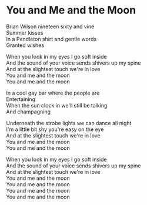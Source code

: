 # You and Me and the Moon  

Brian Wilson nineteen sixty and vine  
Summer kisses  
In a Pendleton shirt and gentle words  
Granted wishes  

When you look in my eyes I go soft inside  
And the sound of your voice sends shivers up my spine  
And at the slightest touch we're in love  
You and me and the moon  
You and me and the moon  

In a cool gay bar where the people are  
Entertaining  
When the sun clock in we'll still be talking  
And champagning  

Underneath the strobe lights we can dance all night  
I'm a little bit shy you're easy on the eye  
And at the slightest touch we're in love  
You and me and the moon  
You and me and the moon  

When you look in my eyes I go soft inside  
And the sound of your voice sends shivers up my spine  
And at the slightest touch we're in love  
You and me and the moon  
You and me and the moon  
You and me and the moon  
You and me and the moon  

